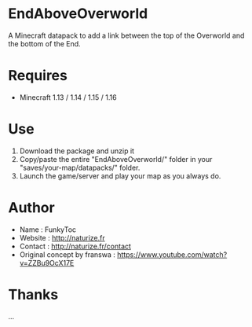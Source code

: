 # EndAboveOverworld
A Minecraft datapack to add a link between the top of the Overworld and the bottom of the End.

# Requires
- Minecraft 1.13 / 1.14 / 1.15 / 1.16

# Use
1. Download the package and unzip it
2. Copy/paste the entire "EndAboveOverworld/" folder in your "saves/your-map/datapacks/" folder.
3. Launch the game/server and play your map as you always do.

# Author
- Name : FunkyToc 
- Website : http://naturize.fr
- Contact : http://naturize.fr/contact
- Original concept by franswa : https://www.youtube.com/watch?v=ZZBu9OcX17E

# Thanks
...
